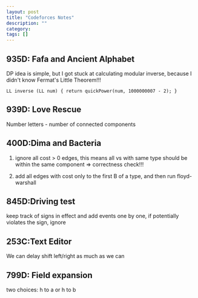 ```yaml
---
layout: post
title: "Codeforces Notes"
description: ""
category: 
tags: []
---
```


935D: Fafa and Ancient Alphabet
-----------
DP idea is simple, but I got stuck at calculating modular inverse, because I didn't know Fermat's Little Theorem!!!

```
LL inverse (LL num) { return quickPower(num, 1000000007 - 2); }
```

939D: Love Rescue
-----------
Number letters - number of connected components

400D:Dima and Bacteria
----------
1. ignore all cost > 0 edges, this means all vs with same type should be within the same component => correctness check!!!

2. add all edges with cost only to the first B of a type, and then run floyd-warshall

845D:Driving test
---------
keep track of signs in effect and add events one by one, if potentially violates the sign, ignore

253C:Text Editor
----------
We can delay shift left/right as much as we can

799D:  Field expansion
----------
two choices: h to a or h to b
